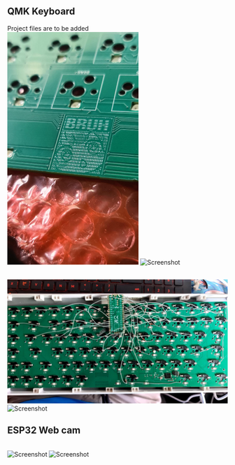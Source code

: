 ## QMK Keyboard
Project files are to be added 
<br>
<img src="Asset/keyboard_3.jpg" alt="Screenshot" width="300">
<img src="Asset/keyboard_4.gif" alt="Screenshot" width="300">

<br>
<img src="Asset/Keyboard_2.jpg" alt="Screenshot" width="600">
<img src="Asset/Keyboard_1.gif" alt="Screenshot">

## ESP32 Web cam
<br>
<img src="Asset/esp32_2.gif" alt="Screenshot" width="300">
<img src="Asset/Esp32_1.gif" alt="Screenshot" >

